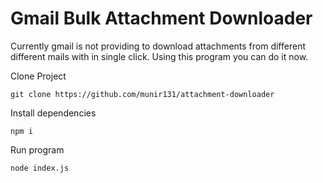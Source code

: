 # Gmail Bulk Attachment Downloader

Currently gmail is not providing to download attachments from different different mails with in single click. Using this program you can do it now.


Clone Project

`git clone https://github.com/munir131/attachment-downloader`

Install dependencies

`npm i`

Run program

`node index.js`